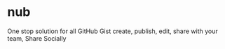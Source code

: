 nub
===============

One stop solution for all GitHub Gist create, publish, edit, share with your team, Share Socially
